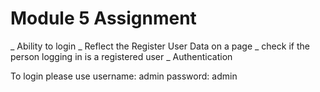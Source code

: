 # Module 5 Assignment

_ Ability to login
_ Reflect the Register User Data on a page
_ check if the person logging in is a registered user
_ Authentication 

To login please use
username: admin
password: admin

